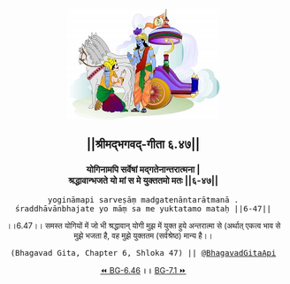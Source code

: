 <center><img src="../../asset/BG.png" alt="#API #bhagavadgitaapi #slok #nodejs #js #api #gitaapi #krishna #hinduism #vedic #ISKCON #shreemadbhagavadgita #technology"/>
<h2>||श्रीमद्‍भगवद्‍-गीता ६.४७||</h2>
<h3>योगिनामपि सर्वेषां मद्गतेनान्तरात्मना |<br/>श्रद्धावान्भजते यो मां स मे युक्ततमो मतः ||६-४७||</h3>
<pre>yogināmapi sarveṣāṃ madgatenāntarātmanā .<br/>śraddhāvānbhajate yo māṃ sa me yuktatamo mataḥ ||6-47||</pre>
<p>।।6.47।। समस्त योगियों में जो भी श्रद्धावान् योगी मुझ में युक्त हुये अन्तरात्मा से (अर्थात् एकत्व भाव से मुझे भजता है, वह मुझे युक्ततम (सर्वश्रेष्ठ) मान्य है।।</p>
<pre>(Bhagavad Gita, Chapter 6, Shloka 47) || <a href="https://twitter.com/bhagavadgitaapi">@BhagavadGitaApi</a></pre><a href="../../6/46">⏪  BG-6.46</a><b>        ।।        </b><a href="../../7/1">BG-7.1  ⏩</a></center>